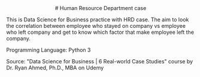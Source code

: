 <div align="center">
# Human Resource Department case
</div>

This is Data Science for Business practice with HRD case.
The aim to look the correlation between employee who stayed on company vs employee who left company and get to know which factor that make employee left the company.

Programming Language: Python 3

Source: "Data Science for Business | 6 Real-world Case Studies" course by Dr. Ryan Ahmed, Ph.D., MBA on Udemy
